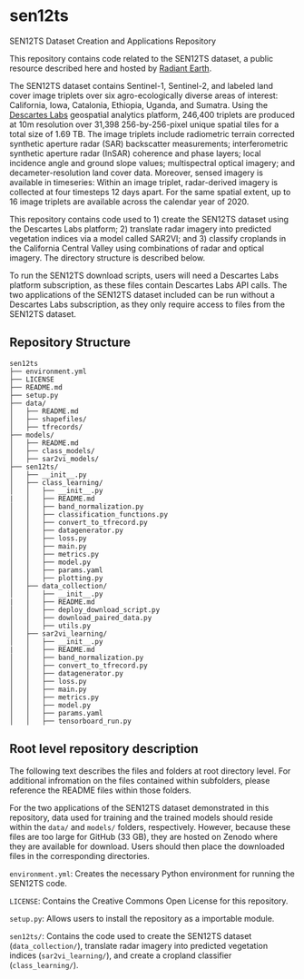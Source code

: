 # sen12ts
SEN12TS Dataset Creation and Applications Repository

This repository contains code related to the SEN12TS dataset, a public resource described here and hosted by [Radiant Earth](https://mlhub.earth/data/sen12ts).

The SEN12TS dataset contains Sentinel-1, Sentinel-2, and labeled land cover image triplets over six agro-ecologically diverse areas of interest: California, Iowa, Catalonia, Ethiopia, Uganda, and Sumatra. Using the [Descartes Labs](https://descarteslabs.com/) geospatial analytics platform, 246,400 triplets are produced at 10m resolution over 31,398 256-by-256-pixel unique spatial tiles for a total size of 1.69 TB. The image triplets include radiometric terrain corrected synthetic aperture radar (SAR) backscatter measurements; interferometric synthetic aperture radar (InSAR) coherence and phase layers; local incidence angle and ground slope values; multispectral optical imagery; and decameter-resolution land cover data. Moreover, sensed imagery is available in timeseries: Within an image triplet, radar-derived imagery is collected at four timesteps 12 days apart. For the same spatial extent, up to 16 image triplets are available across the calendar year of 2020.

This repository contains code used to 1) create the SEN12TS dataset using the Descartes Labs platform; 2) translate radar imagery into predicted vegetation indices via a model called SAR2VI; and 3) classify croplands in the California Central Valley using combinations of radar and optical imagery. The directory structure is described below. 

To run the SEN12TS download scripts, users will need a Descartes Labs platform subscription, as these files contain Descartes Labs API calls. The two applications of the SEN12TS dataset included can be run without a Descartes Labs subscription, as they only require access to files from the SEN12TS dataset.

## Repository Structure

```
sen12ts
├── environment.yml
├── LICENSE
├── README.md
├── setup.py
├── data/
│   ├── README.md
│   ├── shapefiles/
│   ├── tfrecords/
├── models/
│   ├── README.md
│   ├── class_models/
│   ├── sar2vi_models/
├── sen12ts/
│   ├── __init__.py
│   ├── class_learning/
│   │   ├── __init__.py
|   │   ├── README.md
│   │   ├── band_normalization.py
│   │   ├── classification_functions.py
│   │   ├── convert_to_tfrecord.py
│   │   ├── datagenerator.py
│   │   ├── loss.py
│   │   ├── main.py
│   │   ├── metrics.py
│   │   ├── model.py
│   │   ├── params.yaml
│   │   ├── plotting.py
│   ├── data_collection/
│   │   ├── __init__.py
|   │   ├── README.md
│   │   ├── deploy_download_script.py
│   │   ├── download_paired_data.py
│   │   ├── utils.py
│   ├── sar2vi_learning/
│   │   ├── __init__.py
|   │   ├── README.md
│   │   ├── band_normalization.py
│   │   ├── convert_to_tfrecord.py
│   │   ├── datagenerator.py
│   │   ├── loss.py
│   │   ├── main.py
│   │   ├── metrics.py
│   │   ├── model.py
│   │   ├── params.yaml
│   │   ├── tensorboard_run.py
```

## Root level repository description

The following text describes the files and folders at root directory level. For additional infromation on the files contained within subfolders, please reference the README files within those folders. 

For the two applications of the SEN12TS dataset demonstrated in this repository, data used for training and the trained models should reside within the `data/` and `models/` folders, respectively. However, because these files are too large for GitHub (33 GB), they are hosted on Zenodo where they are available for download. Users should then place the downloaded files in the corresponding directories. 

`environment.yml`: Creates the necessary Python environment for running the SEN12TS code. 

`LICENSE`: Contains the Creative Commons Open License for this repository.

`setup.py`: Allows users to install the repository as a importable module. 

`sen12ts/`: Contains the code used to create the SEN12TS dataset (`data_collection/`), translate radar imagery into predicted vegetation indices (`sar2vi_learning/`), and create a cropland classifier (`class_learning/`). 

